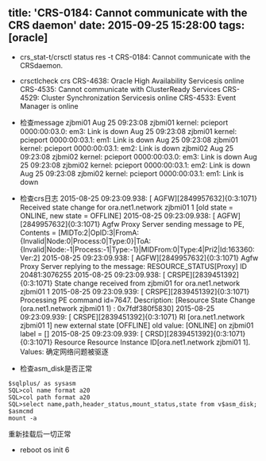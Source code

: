 title: 'CRS-0184: Cannot communicate with the CRS daemon'
date: 2015-09-25 15:28:00
tags: [oracle]
---
- crs_stat-t/crsctl status res -t
CRS-0184: Cannot communicate with the CRSdaemon.

- crsctlcheck crs
CRS-4638: Oracle High Availability Servicesis online
CRS-4535: Cannot communicate with ClusterReady Services
CRS-4529: Cluster Synchronization Servicesis online
CRS-4533: Event Manager is online

- 检查message
zjbmi01
Aug 25 09:23:08 zjbmi01 kernel: pcieport 0000:00:03.0: em3: Link is down
Aug 25 09:23:08 zjbmi01 kernel: pcieport 0000:00:03.1: em1: Link is down
Aug 25 09:23:08 zjbmi01 kernel: pcieport 0000:00:03.1: em2: Link is down
zjbmi02
Aug 25 09:23:08 zjbmi02 kernel: pcieport 0000:00:03.0: em3: Link is down
Aug 25 09:23:08 zjbmi02 kernel: pcieport 0000:00:03.1: em2: Link is down
Aug 25 09:23:08 zjbmi02 kernel: pcieport 0000:00:03.1: em1: Link is down

- 检查crs日志
2015-08-25 09:23:09.938: [    AGFW][2849957632]{0:3:1071} Received state change for ora.net1.network zjbmi01 1 [old state = ONLINE, new state = OFFLINE]
2015-08-25 09:23:09.938: [    AGFW][2849957632]{0:3:1071} Agfw Proxy Server sending message to PE, Contents = [MIDTo:2|OpID:3|FromA:{Invalid|Node:0|Process:0|Type:0}|ToA:{Invalid|Node:-1|Process:-1|Type:-1}|MIDFrom:0|Type:4|Pri2|Id:163360:Ver:2]
2015-08-25 09:23:09.938: [    AGFW][2849957632]{0:3:1071} Agfw Proxy Server replying to the message: RESOURCE_STATUS[Proxy] ID 20481:3076255
2015-08-25 09:23:09.938: [   CRSPE][2839451392]{0:3:1071} State change received from zjbmi01 for ora.net1.network zjbmi01 1
2015-08-25 09:23:09.939: [   CRSPE][2839451392]{0:3:1071} Processing PE command id=7647. Description: [Resource State Change (ora.net1.network zjbmi01 1) : 0x7fdf380f5830]
2015-08-25 09:23:09.939: [   CRSPE][2839451392]{0:3:1071} RI [ora.net1.network zjbmi01 1] new external state [OFFLINE] old value: [ONLINE] on zjbmi01 label = []
2015-08-25 09:23:09.939: [    CRSD][2839451392]{0:3:1071} {0:3:1071} Resource Resource Instance ID[ora.net1.network zjbmi01 1]. Values:
确定网络问题被驱逐

- 检查asm_disk是否正常
```
$sqlplus/ as sysasm
SQL>col name format a20
SQL>col path format a20
SQL>select name,path,header_status,mount_status,state from v$asm_disk;
$asmcmd
mount -a
```
重新挂载后一切正常

- reboot os
init 6
